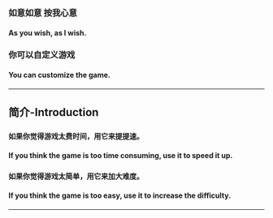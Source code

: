 ### 如意如意 按我心意
#### As you wish, as I wish.
###
### 你可以自定义游戏
#### You can customize the game.
___

## 简介-Introduction
###
#### 如果你觉得游戏太费时间，用它来提提速。
#### If you think the game is too time consuming, use it to speed it up.
###
#### 如果你觉得游戏太简单，用它来加大难度。
#### If you think the game is too easy, use it to increase the difficulty.

___